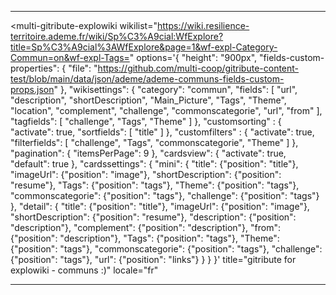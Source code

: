 <div>

  <hr>

  <!-- DATAMI - contribute with GIT ...but without minding it-->
  <!-- An open source widget coded with 🤍  by the tech cooperative multi : https://multi.coop -->

  <!-- DATAMI WIDGET'S HTML BLOCK-->
  <multi-gitribute-explowiki
    wikilist="https://wiki.resilience-territoire.ademe.fr/wiki/Sp%C3%A9cial:WfExplore?title=Sp%C3%A9cial%3AWfExplore&page=1&wf-expl-Category-Commun=on&wf-expl-Tags="
    options='{
      "height": "900px",
      "fields-custom-properties": {
        "file": "https://github.com/multi-coop/gitribute-content-test/blob/main/data/json/ademe/ademe-communs-fields-custom-props.json"
      },
      "wikisettings": {
        "category": "commun",
        "fields": [
          "url",
          "description",
          "shortDescription",
          "Main_Picture",
          "Tags",
          "Theme",
          "location",
          "complement",
          "challenge",
          "commonscategorie",
          "url",
          "from"
        ],
        "tagfields": [
          "challenge",
          "Tags",
          "Theme"
        ]
      },
      "customsorting" : {
        "activate": true,
        "sortfields": [
          "title"
        ]
      },
      "customfilters" : {
        "activate": true,
        "filterfields": [
          "challenge",
          "Tags",
          "commonscategorie",
          "Theme"
        ]
      },
      "pagination": {
        "itemsPerPage": 9
      },
      "cardsview": { "activate": true, "default": true },
      "cardssettings": {
        "mini": {
          "title": {"position": "title"},
          "imageUrl": {"position": "image"},
          "shortDescription": {"position": "resume"},
          "Tags": {"position": "tags"},
          "Theme": {"position": "tags"},
          "commonscategorie": {"position": "tags"},
          "challenge": {"position": "tags"}
        },
        "detail": {
          "title": {"position": "title"},
          "imageUrl": {"position": "image"},
          "shortDescription": {"position": "resume"},
          "description": {"position": "description"},
          "complement": {"position": "description"},
          "from": {"position": "description"},
          "Tags": {"position": "tags"},
          "Theme": {"position": "tags"},
          "commonscategorie": {"position": "tags"},
          "challenge": {"position": "tags"},
          "url": {"position": "links"}
        }
      }
    }'
    title="gitribute for explowiki - communs :)"
    locale="fr"
  ></multi-gitribute-explowiki>

  <!-- DATAMI WIDGET'S APP.JS SCRIPT -->
  <script src="https://gitribute.multi.coop/js/app.js" type="text/javascript"></script>

  <hr>

</div>
